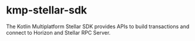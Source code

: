 # kmp-stellar-sdk
The Kotlin Multiplatform Stellar SDK provides APIs to build transactions and connect to Horizon and Stellar RPC Server.
